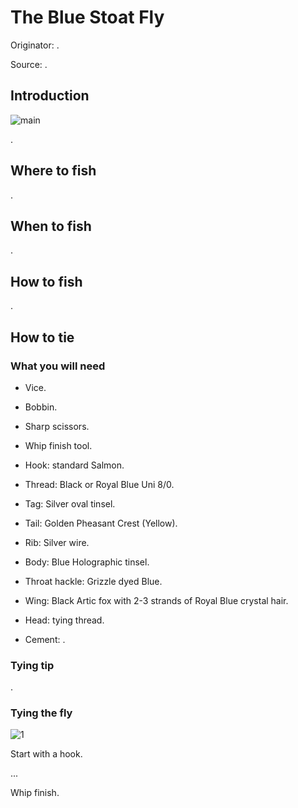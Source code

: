 # The Blue Stoat Fly

Originator: .

Source: .

## Introduction

![main]()

.

## Where to fish
.

## When to fish
.

## How to fish
.

## How to tie

### What you will need

- Vice.

- Bobbin.

- Sharp scissors.

- Whip finish tool.

- Hook: standard Salmon.

- Thread: Black or Royal Blue Uni 8/0.

- Tag: Silver oval tinsel.

- Tail: Golden Pheasant Crest (Yellow).

- Rib: Silver wire.

- Body: Blue Holographic tinsel.

- Throat hackle: Grizzle dyed Blue.

- Wing: Black Artic fox with 2-3 strands of Royal Blue crystal hair.

- Head: tying thread.

- Cement: .

### Tying tip

.

### Tying the fly

![1](1.jpg)

Start with a hook.

...

Whip finish.
